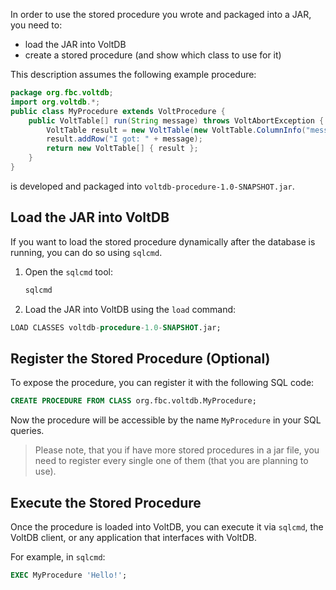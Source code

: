 In order to use the stored procedure you wrote and packaged into a JAR, you need to:
- load the JAR into VoltDB
- create a stored procedure (and show which class to use for it)


This description assumes the following example procedure:

```java
package org.fbc.voltdb;
import org.voltdb.*;
public class MyProcedure extends VoltProcedure {
    public VoltTable[] run(String message) throws VoltAbortException {
        VoltTable result = new VoltTable(new VoltTable.ColumnInfo("message", VoltType.STRING));
        result.addRow("I got: " + message);
        return new VoltTable[] { result };
    }
}
```

is developed and packaged into `voltdb-procedure-1.0-SNAPSHOT.jar`.

## Load the JAR into VoltDB
If you want to load the stored procedure dynamically after the database is running, you can do so using `sqlcmd`.

1. Open the `sqlcmd` tool:
    ```bash
    sqlcmd
    ```

2. Load the JAR into VoltDB using the `load` command:

```sql
LOAD CLASSES voltdb-procedure-1.0-SNAPSHOT.jar;
```

## Register the Stored Procedure (Optional)
To expose the procedure, you can register it with the following SQL code:


```sql
CREATE PROCEDURE FROM CLASS org.fbc.voltdb.MyProcedure;
```

Now the procedure will be accessible by the name `MyProcedure` in your SQL queries.

> Please note, that you if have more stored procedures in a jar file, you need to register every single one of them (that you are planning to use).

## Execute the Stored Procedure
Once the procedure is loaded into VoltDB, you can execute it via `sqlcmd`, the VoltDB client, or any application that interfaces with VoltDB.

For example, in `sqlcmd`:

```sql
EXEC MyProcedure 'Hello!';
```
